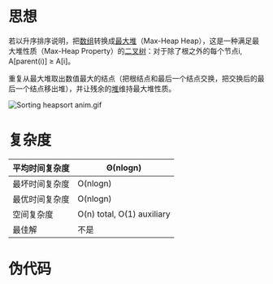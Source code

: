 # 思想

若以升序排序说明，把[数组](https://zh.wikipedia.org/wiki/陣列)转换成[最大堆](https://zh.wikipedia.org/wiki/最大—最小堆)（Max-Heap Heap），这是一种满足最大堆性质（Max-Heap Property）的[二叉树](https://zh.wikipedia.org/wiki/二元樹)：对于除了根之外的每个节点i, A[parent(i)] ≥ A[i]。

重复从最大堆取出数值最大的结点（把根结点和最后一个结点交换，把交换后的最后一个结点移出堆），并让残余的[堆](https://zh.wikipedia.org/wiki/堆積)维持最大堆性质。

![Sorting heapsort anim.gif](https://upload.wikimedia.org/wikipedia/commons/1/1b/Sorting_heapsort_anim.gif)

# 复杂度

| 平均时间复杂度 | Θ(nlog⁡n)                   |
| :------------- | -------------------------- |
| 最坏时间复杂度 | O(nlog⁡n)                   |
| 最优时间复杂度 | O(nlog⁡n)                   |
| 空间复杂度     | O(n) total, O(1) auxiliary |
| 最佳解         | 不是                       |

# 伪代码

